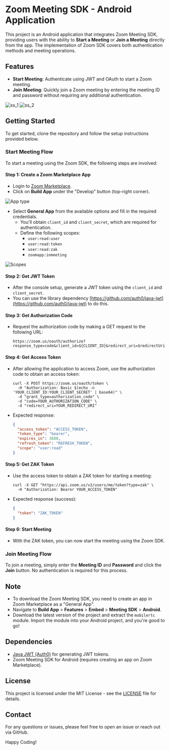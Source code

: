 # Zoom Meeting SDK - Android Application

This project is an Android application that integrates Zoom Meeting SDK, providing users with the ability to **Start a Meeting** or **Join a Meeting** directly from the app. The implementation of Zoom SDK covers both authentication methods and meeting operations.

## Features
- **Start Meeting**: Authenticate using JWT and OAuth to start a Zoom meeting.
- **Join Meeting**: Quickly join a Zoom meeting by entering the meeting ID and password without requiring any additional authentication.

![ss_1](https://github.com/user-attachments/assets/8bba0273-c97f-433c-9643-66cb15cdcfd6)
![ss_2](https://github.com/user-attachments/assets/fe3e277b-60c3-4895-96f7-b71ded618425)


## Getting Started
To get started, clone the repository and follow the setup instructions provided below.

### Start Meeting Flow

To start a meeting using the Zoom SDK, the following steps are involved:

#### Step 1: Create a Zoom Marketplace App
- Login to [Zoom Marketplace](https://marketplace.zoom.us/).
- Click on **Build App** under the "Develop" button (top-right corner).

![App type](https://github.com/user-attachments/assets/3c8c7f3f-9e4d-4a85-9cfb-fa0c130b7425)

- Select **General App** from the available options and fill in the required credentials.
  - You'll obtain `client_id` and `client_secret`, which are required for authentication.
  - Define the following scopes:
    - `user:read:user`
    - `user:read:token`
    - `user:read:zak`
    - `zoomapp:inmeeting`

![Scopes](https://github.com/user-attachments/assets/37d30b40-e7ec-4efa-84d4-55eca978ae11)

#### Step 2: Get JWT Token
- After the console setup, generate a JWT token using the `client_id` and `client_secret`.
- You can use the library dependency [https://github.com/auth0/java-jwt](https://github.com/auth0/java-jwt) to do this.

#### Step 3: Get Authorization Code
- Request the authorization code by making a GET request to the following URL:
  ```
  https://zoom.us/oauth/authorize?response_type=code&client_id=${CLIENT_ID}&redirect_uri=$redirectUri
  ```

#### Step 4: Get Access Token
- After allowing the application to access Zoom, use the authorization code to obtain an access token:
  ```
  curl -X POST https://zoom.us/oauth/token \
    -H "Authorization: Basic $(echo -n 'YOUR_CLIENT_ID:YOUR_CLIENT_SECRET' | base64)" \
    -d "grant_type=authorization_code" \
    -d "code=YOUR_AUTHORIZATION_CODE" \
    -d "redirect_uri=YOUR_REDIRECT_URI"
  ```
- Expected response:
  ```json
  {
    "access_token": "ACCESS_TOKEN",
    "token_type": "bearer",
    "expires_in": 3600,
    "refresh_token": "REFRESH_TOKEN",
    "scope": "user:read"
  }
  ```

#### Step 5: Get ZAK Token
- Use the access token to obtain a ZAK token for starting a meeting:
  ```
  curl -X GET "https://api.zoom.us/v2/users/me/token?type=zak" \
    -H "Authorization: Bearer YOUR_ACCESS_TOKEN"
  ```
- Expected response (success):
  ```json
  {
    "token": "ZAK_TOKEN"
  }
  ```

#### Step 6: Start Meeting
- With the ZAK token, you can now start the meeting using the Zoom SDK.

### Join Meeting Flow
To join a meeting, simply enter the **Meeting ID** and **Password** and click the **Join** button. No authentication is required for this process.

## Note
- To download the Zoom Meeting SDK, you need to create an app in Zoom Marketplace as a "General App".
- Navigate to **Build App** > **Features** > **Embed** > **Meeting SDK** > **Android**.
- Download the latest version of the project and extract the `mobilertc` module. Import the module into your Android project, and you're good to go!

## Dependencies
- [Java JWT (Auth0)](https://github.com/auth0/java-jwt) for generating JWT tokens.
- Zoom Meeting SDK for Android (requires creating an app on Zoom Marketplace).

## License
This project is licensed under the MIT License - see the [LICENSE](LICENSE) file for details.

## Contact
For any questions or issues, please feel free to open an issue or reach out via GitHub.

Happy Coding!

